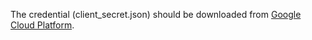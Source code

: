 The credential (client_secret.json) should be downloaded from [Google Cloud Platform](http://console.cloud.google.com/).
